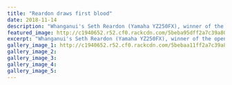 ```yaml
---
title: "Reardon draws first blood"
date: 2018-11-14
description: "Whanganui's Seth Reardon (Yamaha YZ250FX), winner of the opening round of the Central Cross-country Series..."
featured_image: http://c1940652.r52.cf0.rackcdn.com/5beba95dff2a7c39a8000759/Seth-Reardon-Chron-14-nov.jpg
excerpt: "Whanganui's Seth Reardon (Yamaha YZ250FX), winner of the opening round of the Central Cross-country Series."
gallery_image_1: http://c1940652.r52.cf0.rackcdn.com/5bebaa11ff2a7c39a800075d/Seth-Reardon-with-trophy-Chron-14-nov.jpg
gallery_image_2: 
gallery_image_3: 
gallery_image_4: 
gallery_image_5: 
---
```

